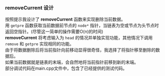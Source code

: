 ### removeCurrent 设计

按照提示我设计了 **removeCurrent** 函数来实现删除当前数据。  
用 `getpre` 函数获取当前数据前节点的 `node*` 指针，当链表为空或节点为头节点时返回空指针。(尽管这一简单的操作需要O(n)的时间)    
**removeCurrent** 将考虑输入为 `head` 的情况并单独实现功能，其他情况下调用 `remove` 和 `getpre` 实现相同的功能。  
由于将数据删除后将当前指针向前移动显得很奇怪，我选择了将指针移至删除的数据后。  
如果当前数据就是链表的末端，会自然地将当前指针前移到新的末端。  
部分调试代码在main.cpp文件中，包含了已经提供的测试代码。  